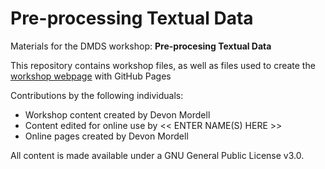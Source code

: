 # Pre-processing Textual Data
Materials for the DMDS workshop: **Pre-procesing Textual Data**  

This repository contains workshop files, as well as files used to create the [workshop webpage](https://scds.github.io/text-analysis-1) with GitHub Pages   


Contributions by the following individuals: 
- Workshop content created by Devon Mordell 
- Content edited for online use by << ENTER NAME(S) HERE >> 
- Online pages created by Devon Mordell 


  
All content is made available under a GNU General Public License v3.0.
